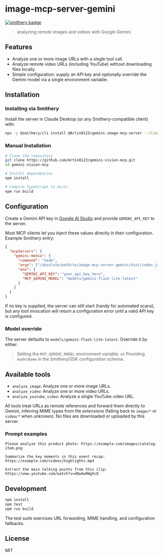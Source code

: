 # image-mcp-server-gemini

[![smithery badge](https://smithery.ai/badge/@Artin0123/gemini-image-mcp-server)](https://smithery.ai/server/@Artin0123/gemini-image-mcp-server)
> analyzing remote images and videos with Google Gemini.

## Features

- Analyze one or more image URLs with a single tool call.
- Analyze remote video URLs (including YouTube) without downloading files locally.
- Simple configuration: supply an API key and optionally override the Gemini model via a single environment variable.

## Installation

### Installing via Smithery

Install the server in Claude Desktop (or any Smithery-compatible client) with:

```bash
npx -y @smithery/cli install @Artin0123/gemini-image-mcp-server --client claude
```

### Manual Installation

```bash
# Clone the repository
git clone https://github.com/Artin0123/gemini-vision-mcp.git
cd gemini-vision-mcp

# Install dependencies
npm install

# Compile TypeScript to dist/
npm run build
```

## Configuration

Create a Gemini API key in [Google AI Studio](https://aistudio.google.com/app/apikey) and provide `GEMINI_API_KEY` to the server.

Most MCP clients let you inject these values directly in their configuration. Example Smithery entry:

```json
{
  "mcpServers": {
    "gemini-media": {
      "command": "node",
      "args": ["/absolute/path/to/image-mcp-server-gemini/dist/index.js"],
      "env": {
        "GEMINI_API_KEY": "your_api_key_here",
        "MCP_GEMINI_MODEL": "models/gemini-flash-lite-latest"
      }
    }
  }
}
```

If no key is supplied, the server can still start (handy for automated scans), but any tool invocation will return a configuration error until a valid API key is configured.

### Model override

The server defaults to `models/gemini-flash-lite-latest`. Override it by either:

> Setting the `MCP_GEMINI_MODEL` environment variable, or Providing `modelName` in the Smithery/SDK configuration schema.

## Available tools

- `analyze_image`: Analyze one or more image URLs.
- `analyze_video`: Analyze one or more video URLs.
- `analyze_youtube_video`: Analyze a single YouTube video URL.

All tools treat URLs as remote references and forward them directly to Gemini, inferring MIME types from file extensions (falling back to `image/*` or `video/*` when unknown). No files are downloaded or uploaded by this server.

### Prompt examples

```
Please analyze this product photo: https://example.com/images/catalog-item.png
```

```
Summarize the key moments in this event recap: https://example.com/videos/highlights.mp4
```

```
Extract the main talking points from this clip: https://www.youtube.com/watch?v=dQw4w9WgXcQ
```

## Development

```bash
npm install
npm test
npm run build
```

The test suite exercises URL forwarding, MIME handling, and configuration fallbacks.

## License

MIT
